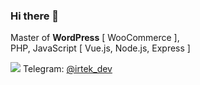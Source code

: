 ### Hi there 👋

Master of **WordPress** [ WooCommerce ],  
PHP, JavaScript [ Vue.js, Node.js, Express ]

![](https://cdn4.iconfinder.com/data/icons/social-media-and-logos-11/32/Logo_telegram_Airplane_Air_plane_paper_airplane-33-24.png) Telegram: <a href="https://telegram.me/irtek_dev" target="_blank">@irtek_dev</a>


<!--
**irtek/irtek** is a ✨ _special_ ✨ repository because its `README.md` (this file) appears on your GitHub profile.

Here are some ideas to get you started:

- 🔭 I’m currently working on ...
- 🌱 I’m currently learning ...
- 👯 I’m looking to collaborate on ...
- 🤔 I’m looking for help with ...
- 💬 Ask me about ...
- 📫 How to reach me: ...
- 😄 Pronouns: ...
- ⚡ Fun fact: ...
-->

